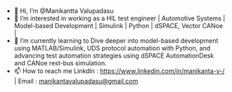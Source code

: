 - 👋 Hi, I’m @Manikantta Valupadasu
- 👀 I’m interested in working as a HIL test engineer | Automotive Systems | Model-based Development | Simulink | Python | dSPACE, Vector CANoe |
- 🌱 I’m currently learning to Dive deeper into model-based development using MATLAB/Simulink, UDS protocol automation with Python, and advancing test automation strategies using dSPACE AutomationDesk and CANoe rest-bus simulation.
- 📫 How to reach me LinkdIn : https://www.linkedin.com/in/manikanta-v-/ | Email : manikantavalupadasu@gmail.com
  

<!---
Valupadasu2915/Valupadasu2915 is a ✨ special ✨ repository because its `README.md` (this file) appears on your GitHub profile.
You can click the Preview link to take a look at your changes.
--->
